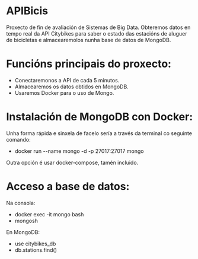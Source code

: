 # APIBicis
Proxecto de fin de avaliación de Sistemas de Big Data. Obteremos datos en tempo real da API Citybikes para saber o estado das estacións de aluguer de bicicletas e almacearemolos nunha base de datos de MongoDB.

# Funcións principais do proxecto:
- Conectaremonos a API de cada 5 minutos.
- Almacearemos os datos obtidos en MongoDB.
- Usaremos Docker para o uso de Mongo.

# Instalación de MongoDB con Docker:
Unha forma rápida e sinxela de facelo sería a través da terminal co seguinte comando:
- docker run --name mongo -d -p 27017:27017 mongo

Outra opción é usar docker-compose, tamén incluido.

# Acceso a base de datos:
Na consola:
- docker exec -it mongo bash
- mongosh

En MongoDB:
- use citybikes_db
- db.stations.find()

